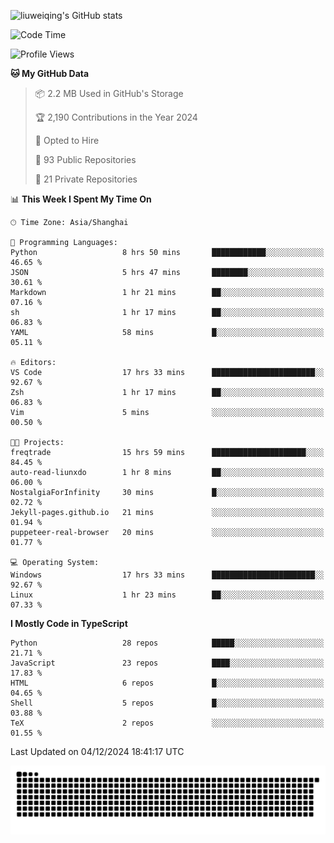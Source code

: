 ![liuweiqing's GitHub stats](https://github-readme-stats.vercel.app/api?username=14790897&show_icons=true&locale=cn&include_all_commits=true&count_private=true)

<!--START_SECTION:waka-->
![Code Time](http://img.shields.io/badge/Code%20Time-1%2C650%20hrs%2039%20mins-blue)

![Profile Views](http://img.shields.io/badge/Profile%20Views-0-blue)

**🐱 My GitHub Data** 

> 📦 2.2 MB Used in GitHub's Storage 
 > 
> 🏆 2,190 Contributions in the Year 2024
 > 
> 💼 Opted to Hire
 > 
> 📜 93 Public Repositories 
 > 
> 🔑 21 Private Repositories 
 > 
📊 **This Week I Spent My Time On** 

```text
🕑︎ Time Zone: Asia/Shanghai

💬 Programming Languages: 
Python                   8 hrs 50 mins       ████████████░░░░░░░░░░░░░   46.65 % 
JSON                     5 hrs 47 mins       ████████░░░░░░░░░░░░░░░░░   30.61 % 
Markdown                 1 hr 21 mins        ██░░░░░░░░░░░░░░░░░░░░░░░   07.16 % 
sh                       1 hr 17 mins        ██░░░░░░░░░░░░░░░░░░░░░░░   06.83 % 
YAML                     58 mins             █░░░░░░░░░░░░░░░░░░░░░░░░   05.11 % 

🔥 Editors: 
VS Code                  17 hrs 33 mins      ███████████████████████░░   92.67 % 
Zsh                      1 hr 17 mins        ██░░░░░░░░░░░░░░░░░░░░░░░   06.83 % 
Vim                      5 mins              ░░░░░░░░░░░░░░░░░░░░░░░░░   00.50 % 

🐱‍💻 Projects: 
freqtrade                15 hrs 59 mins      █████████████████████░░░░   84.45 % 
auto-read-liunxdo        1 hr 8 mins         ██░░░░░░░░░░░░░░░░░░░░░░░   06.00 % 
NostalgiaForInfinity     30 mins             █░░░░░░░░░░░░░░░░░░░░░░░░   02.72 % 
Jekyll-pages.github.io   21 mins             ░░░░░░░░░░░░░░░░░░░░░░░░░   01.94 % 
puppeteer-real-browser   20 mins             ░░░░░░░░░░░░░░░░░░░░░░░░░   01.77 % 

💻 Operating System: 
Windows                  17 hrs 33 mins      ███████████████████████░░   92.67 % 
Linux                    1 hr 23 mins        ██░░░░░░░░░░░░░░░░░░░░░░░   07.33 % 
```

**I Mostly Code in TypeScript** 

```text
Python                   28 repos            █████░░░░░░░░░░░░░░░░░░░░   21.71 % 
JavaScript               23 repos            ████░░░░░░░░░░░░░░░░░░░░░   17.83 % 
HTML                     6 repos             █░░░░░░░░░░░░░░░░░░░░░░░░   04.65 % 
Shell                    5 repos             █░░░░░░░░░░░░░░░░░░░░░░░░   03.88 % 
TeX                      2 repos             ░░░░░░░░░░░░░░░░░░░░░░░░░   01.55 % 
```




 Last Updated on 04/12/2024 18:41:17 UTC
<!--END_SECTION:waka-->

<picture>
  <source media="(prefers-color-scheme: dark)" srcset="https://raw.githubusercontent.com/14790897/14790897/output/github-contribution-grid-snake-dark.svg" />
  <source media="(prefers-color-scheme: light)" srcset="https://raw.githubusercontent.com/14790897/14790897/output/github-contribution-grid-snake.svg" />
  <img alt="github-snake" src="https://raw.githubusercontent.com/14790897/14790897/output/github-contribution-grid-snake.svg" />
</picture>
